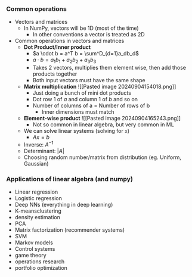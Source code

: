 ### Common operations
- Vectors and matrices
	- In NumPy, vectors will be 1D (most of the time)
		- In other conventions a vector is treated as 2D
- Common operations in vectors and matrices
	- **Dot Product/Inner product**
		- $a \cdot b = a^T b = \sum^D_{d=1}a_db_d$
		- $a\cdot b = a_1b_1 + a_2b_2 + a_3b_3$
		- Takes 2 vectors, multiplies them element wise, then add those products together
		- Both input vectors must have the same shape
	- **Matrix multiplication**
		![[Pasted image 20240904154018.png]]
		- Just doing a bunch of mini dot products
		- Dot row 1 of $a$ and column 1 of $b$ and so on
		- Number of columns of a = Number of rows of b
			- Inner dimensions must match
	- **Element-wise product**
		![[Pasted image 20240904165243.png]]
		 - Not so common in linear algebra, but very common in ML
	 - We can solve linear systems (solving for `x`)
		 - $Ax=b$
	 - Inverse: $A^{-1}$
	 - Determinant: $|A|$
	 - Choosing random number/matrix from distribution (eg. Uniform, Gaussian)
 
### Applications of linear algebra (and numpy)
 - Linear regression
 - Logistic regression
 - Deep NNs (everything in deep learning)
 - K-meansclustering
 - density estimation
 - PCA
 - Matrix factorization (recommender systems)
 - SVM
 - Markov models
 - Control systems
 - game theory
 - operations research
 - portfolio optimization